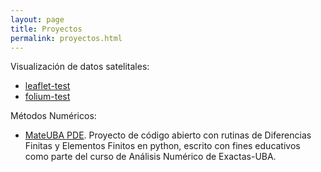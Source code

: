 ```yaml
---
layout: page
title: Proyectos
permalink: proyectos.html
---
```


Visualización de datos satelitales: 
- [leaflet-test](sequiapp/leaflet_test.html)
- [folium-test](sequiapp/emerg_rindes_18.html)

Métodos Numéricos:
- [MateUBA PDE](https://mascondosa.github.io/MateUBA_PDE/). Proyecto de código
abierto con rutinas de Diferencias Finitas y Elementos Finitos en python, 
escrito con fines educativos como parte del curso de Análisis Numérico de Exactas-UBA. 

